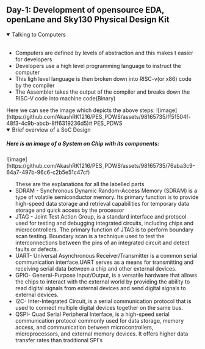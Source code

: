 
<h2>Day-1: Development of opensource EDA, openLane and Sky130 Physical Design Kit</h2>
<details open>
<summary>Talking to Computers </summary>
<br>
<ul>
  <li> Computers are defined by levels of abstraction and this makes t easier for developers</li>
  <li> Developers use a high level programming language to instruct the computer</li>
  <li> This ligh level language is then broken down into RISC-v(or x86) code by the compiler</li>
  <li> The Assembler takes the output of the compiler and breaks down the RISC-V code into machine code(Binary)</li>
</ul>
Here we can see the image which depicts the above steps:
![image](https://github.com/AkashRK1216/PES_PDWS/assets/98165735/ff51504f-48f3-4c9b-abcb-8ff6319236d5)# PES_PDWS
</details>

<details open>
<summary> Brief overview of a SoC Design</summary>
<h5>Here is an image of a System on Chip with its components:</h5>
![image](https://github.com/AkashRK1216/PES_PDWS/assets/98165735/76aba3c9-64a7-497b-96c6-c2b5e51c47cf)
<ul>
  These are the explanations for all the labelled parts
<li>SDRAM - Synchronous Dynamic Random-Access Memory (SDRAM) is a type of volatile semiconductor memory. Its primary function is to provide high-speed data storage and retrieval capabilities for temporary data storage and quick access by the processor</li>
<li>JTAG - Joint Test Action Group, is a standard interface and protocol used for testing and debugging integrated circuits, including chips and microcontrollers. The primary function of JTAG is to perform boundary scan testing. Boundary scan is a technique used to test the interconnections between the pins of an integrated circuit and detect faults or defects.</li>
<li>UART- Universal Asynchronous Receiver/Transmitter is a common serial communication interface.UART serves as a means for transmitting and receiving serial data between a chip and other external devices.</li> 
<li>GPIO- General-Purpose Input/Output, is a versatile hardware that allows the chips to interact with the external world by providing the ability to read digital signals from external devices and send digital signals to external devices.</li>
<li>I2C- Inter-Integrated Circuit, is a serial communication protocol that is used to connect multiple digital devices together on the same bus.</li>
<li>QSPI- Quad Serial Peripheral Interface, is a high-speed serial communication protocol commonly used for data storage, memory access, and communication between microcontrollers, microprocessors, and external memory devices. It offers higher data transfer rates than traditional SPI's</li> 
</ul>




